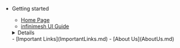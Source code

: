 - Getting started

  - [Home Page](homepage.md)
  - [infinimesh UI Guide](UI/InfinimeshUI.md)
  <details>
    1. [Devices Registry Management](UI/Devices-Registry-Management-Page.md)
       1. [Device Management](UI/Device-Management-Page.md)
    2. [Accounts Management](UI/Accounts-Management-Page.md)
    3. [Namespaces Management](UI/Namespaces-Management-Page.md)
    4. [Current User Account Management](UI/Current-User-Management.md)
    5. [Common tweaks](UI/Miscellaneous.md)
  </details>
  - [Important Links](ImportantLinks.md)
  - [About Us](AboutUs.md)
